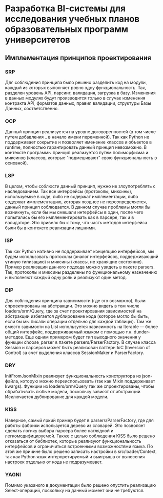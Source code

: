 # Разработка BI-системы для исследования учебных планов образовательных программ университетов
## Имплементация принципов проектирования
### SRP
Для соблюдения принципа было решено разделить код на модули, каждый из которых выполняет ровно одну функциональность. Так, разделен уровень API, парсинг, валидация, загрузка в базу. Изменения в данных модулях будут производится только в случае изменения контракта API, форматов данных, правил валидации, структуры Базы Данных, соответственно.
### OCP
Данный принцип реализуется на уровне договоренностей (в том числе путем добавления _ в начало имени переменной). Так как Python не поддерживает сокрытие и позволяет именение классов и объектов в runtime, полностью гарантировать данный принцип невозможно. В контексте программы принцип реализуется путем полиморфизма и миксинов (классов, которые "подмешивают" свою функциональность в основной).
### LSP
В целом, чтобы соблюсти данный принцип, нужно не злоупотреблять с наследованием. Так все интерфейсы (протоколы, миксины), используемые в коде, либо не содержат имплементации, либо содержат имплементацию, которая позднее не переопределяется, данный принцип соблюдается. В данном случае проблемы могли бы возникнуть, если бы мы смешали интерфейсы в один, после чего попытались бы его имплементировать как в парсере, так и в валидаторе. Это привело бы к тому, что часть методов интерфейса были бы в контексте реализации лишними.
### ISP
Так как Python нативно не поддерживает концепцию интерфейсов, мы будем использовать протоколы (аналог интерфейсов, поддерживающий утиную типизацию) и миксины (классы, не хранящие состояние).
Пример реализации данного подхода можно увидеть в пакете parsers. Так, протоколы и миксины разделены по функциональному назначению и выполняют каждый одну роль и реализуют один метод.
### DIP
Для соблюдения принципа зависимости (где это возможно), были спроектированы на абстракции. Это можно видеть в том числе loaders/orm/Query, где за счет проектирования зависимостей на абстракции избегается дублирование кода (которое могло бы быть, если бы мы писали операции отдельно для каждой таблицы). 
Там же вместо завимости на List используется зависимость на Iterable — более общий интерфейс, поддерживаемый языком с помощью т.н. dunder-методов.
Еще одним примером будет тип выходного значения у функции choose_parser в пакете parsers/ParserFactory.
В случае класса Session и парсеров может быть реализован паттерн IoC (Inversion of Control) за счет выделения классов SessionMaker и ParserFactory.
### DRY
InitFromJsonMixin реализует функциональность конструктора из json-файла, которую можно переиспользовать (так как Mixin поддерживает kwargs).
Функции из loaders/orm/Query так же спроектированы, чтобы обрабатывать любые модели, поскольку зависят от абстракций. Исключается дублирование для каждой модели.
### KISS
Наверное, самый яркий пример будет в parsers/ParserFactory, где для работы фабрики используется дерево из словарей. Это позволяет сделать логику выбора парсера более наглядной и легкомодифицируемой. Также с целью соблюдения KISS было решено отказаться от библиотек, которые реализуют функциональность интерфейсов и ограничиться встроенными возможностями языка. По этой же причине было решено записать настройки в src/loader/Context, так как Python язык интерпретируемый и выигрыша от вынесения настроек отдельно от кода не подразумевает.
### YAGNI
Помимо указаного в документации было решено опустить реализацию Select-операций, поскольку на данный момент они не требуются.
